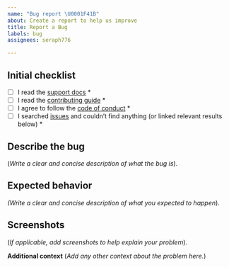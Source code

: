 ```yaml
---
name: "Bug report \U0001F41B"
about: Create a report to help us improve
title: Report a Bug
labels: bug
assignees: seraph776

---
```


## Initial checklist
- [ ] I read the [support docs](https://github.com/seraph776/sql-injection-hacker-challenge/blob/main/SUPPORT.md) *
- [ ] I read the [contributing guide](https://github.com/seraph776/sql-injection-hacker-challenge/blob/main/CONTRIBUTING.md) *
- [ ] I agree to follow the [code of conduct](https://github.com/seraph776/sql-injection-hacker-challenge/blob/main/CODE-OF-CONDUCT.md) *
- [ ] I searched [issues](https://github.com/seraph776/sql-injection-hacker-challenge/issues) and couldn’t find anything (or linked relevant results below) *

## Describe the bug
(_Write a clear and concise description of what the bug is_).

## Expected behavior
_(Write a clear and concise description of what you expected to happen_).

## Screenshots
(_If applicable, add screenshots to help explain your problem_).

**Additional context**
(_Add any other context about the problem here._)
